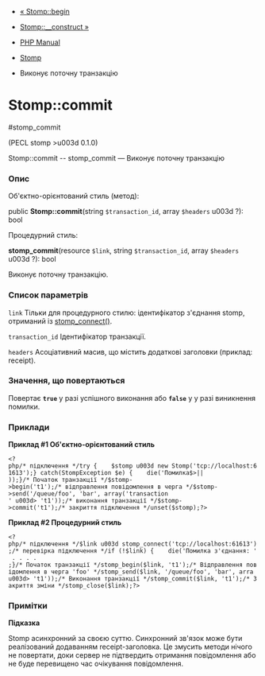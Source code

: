 - [« Stomp::begin](stomp.begin.md)
- [Stomp::\_\_construct »](stomp.construct.md)

- [PHP Manual](index.md)
- [Stomp](class.stomp.md)
- Виконує поточну транзакцію

# Stomp::commit

#stomp_commit

(PECL stomp \>u003d 0.1.0)

Stomp::commit -- stomp_commit — Виконує поточну транзакцію

### Опис

Об'єктно-орієнтований стиль (метод):

public **Stomp::commit**(string `$transaction_id`, array `$headers` u003d
?): bool

Процедурний стиль:

**stomp_commit**(resource `$link`, string `$transaction_id`, array
`$headers` u003d ?): bool

Виконує поточну транзакцію.

### Список параметрів

`link`
Тільки для процедурного стилю: ідентифікатор з'єднання stomp,
отриманий із [stomp_connect()](stomp.construct.md).

`transaction_id`
Ідентифікатор транзакції.

`headers`
Асоціативний масив, що містить додаткові заголовки (приклад:
receipt).

### Значення, що повертаються

Повертає **`true`** у разі успішного виконання або **`false`** у
у разі виникнення помилки.

### Приклади

**Приклад #1 Об'єктно-орієнтований стиль**

`<?php/* підключення */try {    $stomp u003d new Stomp('tcp://localhost:61613');} catch(StompException $e) {    die('Помилка$>|| ));}/* Початок транзакції */$stomp->begin('t1');/* відправлення повідомлення в черга */$stomp->send('/queue/foo', 'bar', array('transaction ' u003d> 't1'));/* виконання транзакції */$stomp->commit('t1');/* закриття підключення */unset($stomp);?> `

**Приклад #2 Процедурний стиль**

` <?php/* підключення */$link u003d stomp_connect('tcp://localhost:61613');/* перевірка підключення */if (!$link) {    die('Помилка з'єднання: ' . . . . ;}/* Початок транзакції */stomp_begin($link, 't1');/* Відправлення повідомлення в черга 'foo' */stomp_send($link, '/queue/foo', 'bar', arra u003d> 't1'));/* Виконання транзакції */stomp_commit($link, 't1');/* Закриття зміни */stomp_close($link);?> `

### Примітки

**Підказка**

Stomp асинхронний за своєю суттю. Синхронний зв'язок може бути реалізований
додаванням receipt-заголовка. Це змусить методи нічого не повертати,
доки сервер не підтвердить отримання повідомлення або не буде перевищено
час очікування повідомлення.
